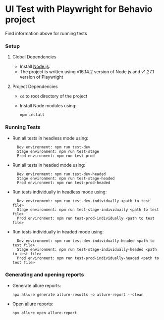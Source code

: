 # UI Test with Playwright for Behavio project

Find information above for running tests
### Setup

1. Global Dependencies
    * Install [Node.js](https://nodejs.org/en/).
    * The project is written using v16.14.2 version of Node.js and v1.27.1 version of Playwright
    
2. Project Dependencies
    * `cd` to root directory of the project
    * Install Node modules using:
    
      ```
      npm install
      ```

### Running Tests

* Run all tests in headless mode using:
  ```
    Dev environment: npm run test-dev
    Stage environment: npm run test-stage
    Prod environment: npm run test-prod
  ```

* Run all tests in headed mode using:
  ```
    Dev environment: npm run test-dev-headed
    Stage environment: npm run test-stage-headed
    Prod environment: npm run test-prod-headed
  ```
* Run tests individually in headless mode using:
  ```
    Dev environment: npm run test-dev-individually <path to test file>
    Stage environment: npm run test-stage-individually <path to test file>
    Prod environment: npm run test-prod-individually <path to test file>
  ```

* Run tests individually in headed mode using:
  ```
    Dev environment: npm run test-dev-individually-headed <path to test file>
    Stage environment: npm run test-stage-individually-headed <path to test file>
    Prod environment: npm run test-prod-individually-headed <path to test file>
  ```
  
### Generating and opening reports

* Generate allure reports:
  ```
  npx allure generate allure-results -o allure-report --clean
  ```
  
* Open allure reports:
  ```
  npx allure open allure-report
  ```
